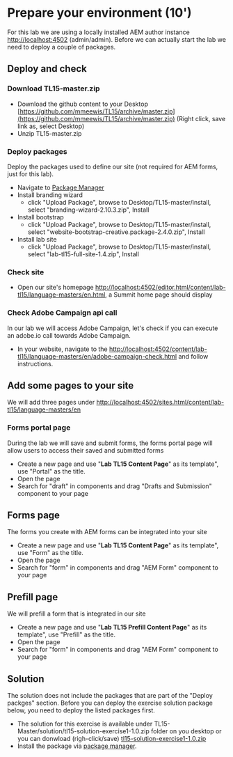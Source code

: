 # Prepare your environment (10')

For this lab we are using a locally installed AEM author instance [http://localhost:4502](http://localhost:4502) (admin/admin). Before we can actually start the lab we need to deploy a couple of packages.

## Deploy and check

### Download TL15-master.zip

* Download the github content to your Desktop [https://github.com/mmeewis/TL15/archive/master.zip](https://github.com/mmeewis/TL15/archive/master.zip) (Right click, save link as, select Desktop)
* Unzip TL15-master.zip

### Deploy packages

Deploy the packages used to define our site (not required for AEM forms, just for this lab). 

* Navigate to [Package Manager](http://localhost:4502/crx/packmgr/index.jsp)
* Install branding wizard
     * click "Upload Package", browse to Desktop/TL15-master/install, select "branding-wizard-2.10.3.zip", Install
* Install bootstrap
     * click "Upload Package", browse to Desktop/TL15-master/install, select "website-bootstrap-creative.package-2.4.0.zip", Install
* Install lab site
     * click "Upload Package", browse to Desktop/TL15-master/install, select "lab-tl15-full-site-1.4.zip", Install

### Check site

* Open our site's homepage [http://localhost:4502/editor.html/content/lab-tl15/language-masters/en.html](http://localhost:4502/editor.html/content/lab-tl15/language-masters/en.html), a Summit home page should display

### Check Adobe Campaign api call

In our lab we will access Adobe Campaign, let's check if you can execute an adobe.io call towards Adobe Campaign.

* In your website, navigate to the [http://localhost:4502/content/lab-tl15/language-masters/en/adobe-campaign-check.html](http://localhost:4502/content/lab-tl15/language-masters/en/adobe-campaign-check.html) and follow instructions.

## Add some pages to your site

We will add three pages under [http://localhost:4502/sites.html/content/lab-tl15/language-masters/en](http://localhost:4502/sites.html/content/lab-tl15/language-masters/en)

### Forms portal page

During the lab we will save and submit forms, the forms portal page will allow users to access their saved and submitted forms

* Create a new page and use "**Lab TL15 Content Page**" as its template", use "Portal" as the title.
* Open the page
* Search for "draft" in components and drag "Drafts and Submission" component to your page

## Forms page

The forms you create with AEM forms can be integrated into your site

* Create a new page and use "**Lab TL15 Content Page**" as its template", use "Form" as the title.
* Open the page
* Search for "form" in components and drag "AEM Form" component to your page

## Prefill page

We will prefill a form that is integrated in our site

* Create a new page and use "**Lab TL15 Prefill Content Page**" as its template", use "Prefill" as the title.
* Open the page
* Search for "form" in components and drag "AEM Form" component to your page

## Solution

The solution does not include the packages that are part of the "Deploy packges" section. Before you can deploy the exercise solution package below, you need to deploy the listed packages first.

* The solution for this exercise is available under TL15-Master/solution/tl15-solution-exercise1-1.0.zip folder on you desktop or you can donwload (righ-click/save) [tl15-solution-exercise1-1.0.zip](../solutions/tl15-solution-exercise1-1.0.zip)
* Install the package via [package manager](http://localhost:4502/crx/packmgr/index.jsp).
